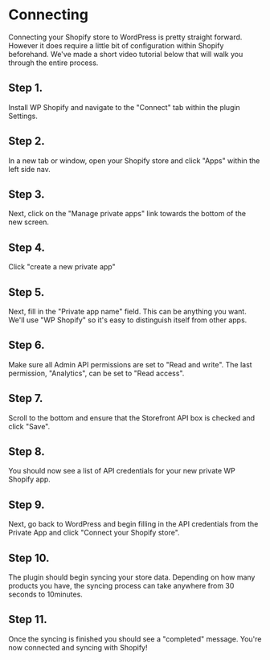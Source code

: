 # Connecting

Connecting your Shopify store to WordPress is pretty straight forward. However it does require a little bit of configuration within Shopify beforehand. We've made a short video tutorial below that will walk you through the entire process.

## Step 1.

Install WP Shopify and navigate to the "Connect" tab within the plugin Settings.

## Step 2.

In a new tab or window, open your Shopify store and click "Apps" within the left side nav.

## Step 3.

Next, click on the "Manage private apps" link towards the bottom of the new screen.

## Step 4.

Click "create a new private app"

## Step 5.

Next, fill in the "Private app name" field. This can be anything you want. We'll use "WP Shopify" so it's easy to distinguish itself from other apps.

## Step 6.

Make sure all Admin API permissions are set to "Read and write". The last permission, "Analytics", can be set to "Read access".

## Step 7.

Scroll to the bottom and ensure that the Storefront API box is checked and click "Save".

## Step 8.

You should now see a list of API credentials for your new private WP Shopify app.

## Step 9.

Next, go back to WordPress and begin filling in the API credentials from the Private App and click "Connect your Shopify store".

## Step 10.

The plugin should begin syncing your store data. Depending on how many products you have, the syncing process can take anywhere from 30 seconds to 10minutes.

## Step 11.

Once the syncing is finished you should see a "completed" message. You're now connected and syncing with Shopify!
